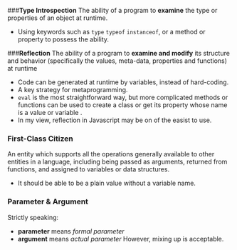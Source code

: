 ###**Type Introspection**
The ability of a program to **examine** the type or properties of an object at runtime.

- Using keywords such as `type` `typeof` `instanceof`, or a method or property to possess the ability.

###**Reflection** 
The ability of a program to **examine and modify** its structure and behavior (specifically the values, meta-data, properties and functions) at runtime

- Code can be generated at runtime by variables, instead of hard-coding.
- A key strategy for metaprogramming.
- `eval` is the most straightforward way, but more complicated methods or functions can be used to create a class or get its property whose name is a value or variable .
- In my view, reflection in Javascript may be on of the easist to use.

### **First-Class Citizen**
An entity which supports all the operations generally available to other entities in a language, including being passed as arguments, returned from functions, and assigned to variables or data structures.
- It should be able to be a plain value without a variable name.

### **Parameter & Argument**
Strictly speaking:
- **parameter** means *formal parameter*
- **argument** means *actual parameter*
However, mixing up is acceptable.